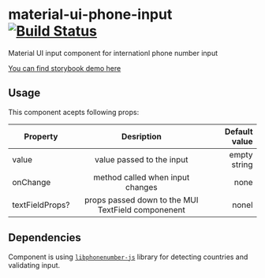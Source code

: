 # material-ui-phone-input [![Build Status](https://travis-ci.org/slomski/material-ui-phone-input.svg?branch=master)](https://travis-ci.org/slomski/material-ui-phone-input)

Material UI input component for internationl phone number input

[You can find storybook demo here](https://slomski.github.io/material-ui-phone-input/)

## Usage

This component acepts following props:

| Property        |                     Desription                     | Default value |
| --------------- | :------------------------------------------------: | ------------: |
| value           |             value passed to the input              |  empty string |
| onChange        |          method called when input changes          |          none |
| textFieldProps? | props passed down to the MUI TextField componenent |         nonel |

## Dependencies

Component is using [`libphonenumber-js`](https://github.com/catamphetamine/libphonenumber-js) library for detecting countries and validating input.
